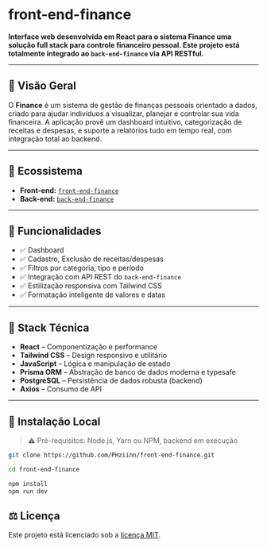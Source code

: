 # front-end-finance

**Interface web desenvolvida em React para o sistema Finance uma solução full stack para controle financeiro pessoal. Este projeto está totalmente integrado ao `back-end-finance` via API RESTful.**

---

## 💼 Visão Geral

O **Finance** é um sistema de gestão de finanças pessoais orientado a dados, criado para ajudar indivíduos a visualizar, planejar e controlar sua vida financeira. A aplicação provê um dashboard intuitivo, categorização de receitas e despesas, e suporte a relatórios tudo em tempo real, com integração total ao backend.

---

## 🔗 Ecossistema

- **Front-end:** [`front-end-finance`](https://github.com/PHziinn/front-end-finance.git)
- **Back-end:** [`back-end-finance`](https://github.com/PHziinn/back-end-finance.git)

---

## 🎯 Funcionalidades

- ✅ Dashboard
- ✅ Cadastro, Exclusão de receitas/despesas
- ✅ Filtros por categoria, tipo e período
- ✅ Integração com API REST do `back-end-finance`
- ✅ Estilização responsiva com Tailwind CSS
- ✅ Formatação inteligente de valores e datas

---

## 🧰 Stack Técnica

- **React** – Componentização e performance
- **Tailwind CSS** – Design responsivo e utilitário
- **JavaScript** – Lógica e manipulação de estado
- **Prisma ORM** – Abstração de banco de dados moderna e typesafe
- **PostgreSQL** – Persistência de dados robusta (backend)
- **Axios** – Consumo de API

---

## 🚀 Instalação Local

> ⚠️ Pré-requisitos: Node.js, Yarn ou NPM, backend em execução

```bash
git clone https://github.com/PHziinn/front-end-finance.git

cd front-end-finance

npm install
npm run dev
```

## ⚖️ Licença

Este projeto está licenciado sob a
[licença MIT](./LICENCE).
